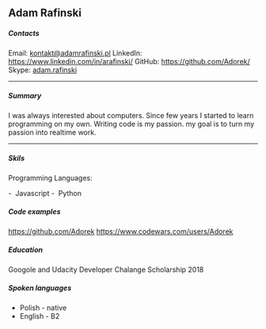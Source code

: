 ## Adam Rafinski  

##### Contacts

Email: [kontakt@adamrafinski.pl](mailto:kontakt@adamrafinski.pl)
LinkedIn: https://www.linkedin.com/in/arafinski/
GitHub: https://github.com/Adorek/  
Skype: [adam.rafinski](live:adam.rafinski)

***

##### Summary  
  
I was always interested about computers. Since few years I started to learn programming on my own. Writing code is my passion. my goal is to turn my passion into realtime work.
 
--- 
 
##### Skils

Programming Languages:

-&nbsp; Javascript
-&nbsp; Python 

##### Code examples

https://github.com/Adorek
https://www.codewars.com/users/Adorek

##### Education

Googole and Udacity Developer Chalange Scholarship 2018

##### Spoken languages

* Polish - native
* English - B2